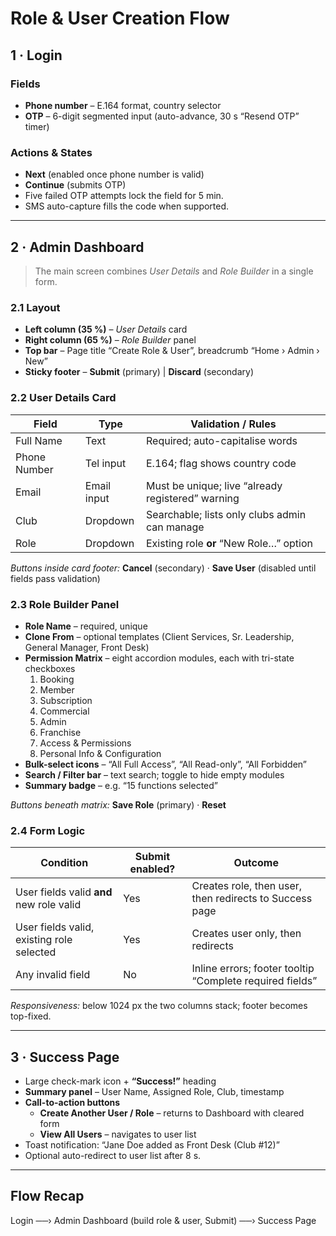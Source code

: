 # Role & User Creation Flow

## 1 · Login

### Fields
- **Phone number** – E.164 format, country selector  
- **OTP** – 6-digit segmented input (auto-advance, 30 s “Resend OTP” timer)

### Actions & States
- **Next** (enabled once phone number is valid)  
- **Continue** (submits OTP)  
- Five failed OTP attempts lock the field for 5 min.  
- SMS auto-capture fills the code when supported.

---

## 2 · Admin Dashboard

> The main screen combines *User Details* and *Role Builder* in a single form.

### 2.1 Layout
- **Left column (35 %)** – *User Details* card  
- **Right column (65 %)** – *Role Builder* panel  
- **Top bar** – Page title “Create Role & User”, breadcrumb “Home › Admin › New”  
- **Sticky footer** – **Submit** (primary) | **Discard** (secondary)

### 2.2 User Details Card
| Field          | Type          | Validation / Rules                                   |
|----------------|---------------|------------------------------------------------------|
| Full Name      | Text          | Required; auto-capitalise words                      |
| Phone Number   | Tel input     | E.164; flag shows country code                      |
| Email          | Email input   | Must be unique; live “already registered” warning   |
| Club           | Dropdown      | Searchable; lists only clubs admin can manage       |
| Role           | Dropdown      | Existing role **or** “New Role…” option             |

*Buttons inside card footer:* **Cancel** (secondary) · **Save User** (disabled until fields pass validation)

### 2.3 Role Builder Panel
- **Role Name** – required, unique  
- **Clone From** – optional templates (Client Services, Sr. Leadership, General Manager, Front Desk)  
- **Permission Matrix** – eight accordion modules, each with tri-state checkboxes  
  1. Booking  
  2. Member  
  3. Subscription  
  4. Commercial  
  5. Admin  
  6. Franchise  
  7. Access & Permissions  
  8. Personal Info & Configuration  
- **Bulk-select icons** – “All Full Access”, “All Read-only”, “All Forbidden”  
- **Search / Filter bar** – text search; toggle to hide empty modules  
- **Summary badge** – e.g. “15 functions selected”

*Buttons beneath matrix:* **Save Role** (primary) · **Reset**

### 2.4 Form Logic
| Condition                                                                    | Submit enabled? | Outcome                                                 |
|-------------------------------------------------------------------------------|-----------------|---------------------------------------------------------|
| User fields valid **and** new role valid                                      | Yes             | Creates role, then user, then redirects to Success page |
| User fields valid, existing role selected                                     | Yes             | Creates user only, then redirects                      |
| Any invalid field                                                             | No              | Inline errors; footer tooltip “Complete required fields”|

*Responsiveness:* below 1024 px the two columns stack; footer becomes top-fixed.

---

## 3 · Success Page
- Large check-mark icon + **“Success!”** heading  
- **Summary panel** – User Name, Assigned Role, Club, timestamp  
- **Call-to-action buttons**  
  - **Create Another User / Role** – returns to Dashboard with cleared form  
  - **View All Users** – navigates to user list  
- Toast notification: “Jane Doe added as Front Desk (Club #12)”  
- Optional auto-redirect to user list after 8 s.

---

## Flow Recap
Login ──› Admin Dashboard (build role & user, Submit) ──› Success Page